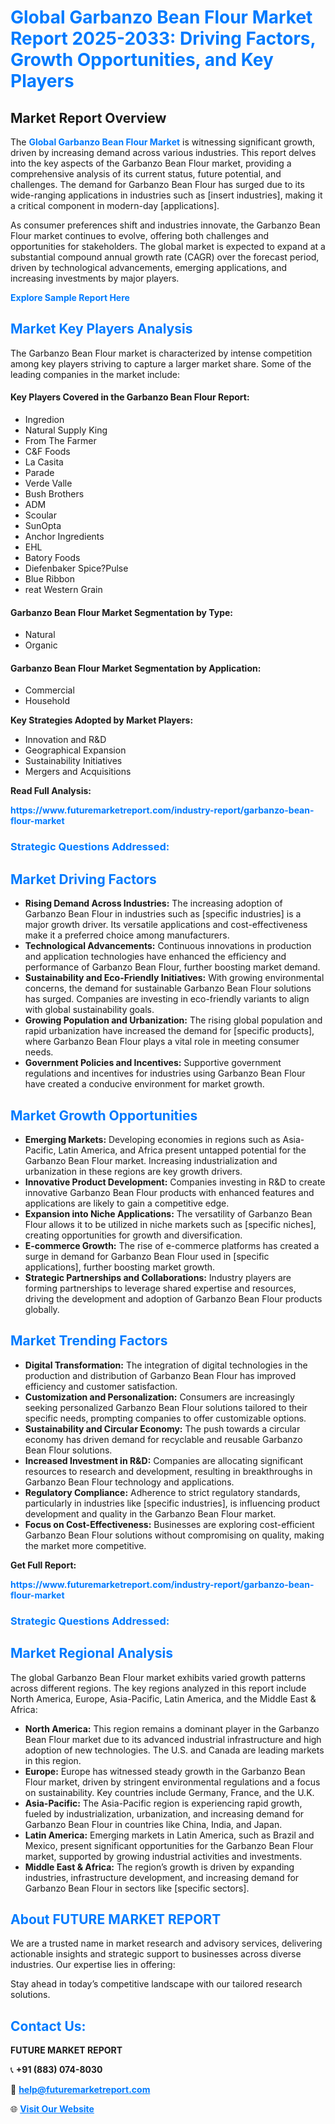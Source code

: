 <h1 style="color: #007BFF;">Global Garbanzo Bean Flour Market Report 2025-2033: Driving Factors, Growth Opportunities, and Key Players</h1>

<section id="overview">
<h2>Market Report Overview</h2>
<p>The <a href="https://www.futuremarketreport.com/industry-report/garbanzo-bean-flour-market" style="color: #007BFF; text-decoration: none;"><strong>Global Garbanzo Bean Flour Market</strong></a> is witnessing significant growth, driven by increasing demand across various industries. This report delves into the key aspects of the Garbanzo Bean Flour market, providing a comprehensive analysis of its current status, future potential, and challenges. The demand for Garbanzo Bean Flour has surged due to its wide-ranging applications in industries such as [insert industries], making it a critical component in modern-day [applications].</p>
<p>As consumer preferences shift and industries innovate, the Garbanzo Bean Flour market continues to evolve, offering both challenges and opportunities for stakeholders. The global market is expected to expand at a substantial compound annual growth rate (CAGR) over the forecast period, driven by technological advancements, emerging applications, and increasing investments by major players.</p>
</section>

<section id="overview">
<p><a href="https://www.futuremarketreport.com/request-sample/reportId=61712" style="color: #007BFF; text-decoration: none;"><strong>Explore Sample Report Here</strong></a></p>
</section>

<section id="key-players">
<h2 style="color: #007BFF;">Market Key Players Analysis</h2>
<p>The Garbanzo Bean Flour market is characterized by intense competition among key players striving to capture a larger market share. Some of the leading companies in the market include:</p>
<h4>Key Players Covered in the Garbanzo Bean Flour Report:</h4>
<ul><li>Ingredion</li><li>Natural Supply King</li><li>From The Farmer</li><li>C&amp;F Foods</li><li>La Casita</li><li>Parade</li><li>Verde Valle</li><li>Bush Brothers</li><li>ADM</li><li>Scoular</li><li>SunOpta</li><li>Anchor Ingredients</li><li>EHL</li><li>Batory Foods</li><li>Diefenbaker Spice?Pulse</li><li>Blue Ribbon</li><li>reat Western Grain</li></ul>
<h4>Garbanzo Bean Flour Market Segmentation by Type:</h4>
<ul><li>Natural</li><li>Organic</li></ul>

<h4>Garbanzo Bean Flour Market Segmentation by Application:</h4>
<ul><li>Commercial</li><li>Household</li></ul>
<p><strong>Key Strategies Adopted by Market Players:</strong></p>
<ul>
<li>Innovation and R&D</li>
<li>Geographical Expansion</li>
<li>Sustainability Initiatives</li>
<li>Mergers and Acquisitions</li>
</ul>
</section>

<section>
<p><strong>Read Full Analysis: </strong></p><a href="https://www.futuremarketreport.com/industry-report/garbanzo-bean-flour-market" style="color: #007BFF; text-decoration: none;"><strong>https://www.futuremarketreport.com/industry-report/garbanzo-bean-flour-market</strong></a>
<h3 style="color: #007BFF;">Strategic Questions Addressed:</h3>
</section>

<section id="driving-factors">
<h2 style="color: #007BFF;">Market Driving Factors</h2>
<ul>
<li><strong>Rising Demand Across Industries:</strong> The increasing adoption of Garbanzo Bean Flour in industries such as [specific industries] is a major growth driver. Its versatile applications and cost-effectiveness make it a preferred choice among manufacturers.</li>
<li><strong>Technological Advancements:</strong> Continuous innovations in production and application technologies have enhanced the efficiency and performance of Garbanzo Bean Flour, further boosting market demand.</li>
<li><strong>Sustainability and Eco-Friendly Initiatives:</strong> With growing environmental concerns, the demand for sustainable Garbanzo Bean Flour solutions has surged. Companies are investing in eco-friendly variants to align with global sustainability goals.</li>
<li><strong>Growing Population and Urbanization:</strong> The rising global population and rapid urbanization have increased the demand for [specific products], where Garbanzo Bean Flour plays a vital role in meeting consumer needs.</li>
<li><strong>Government Policies and Incentives:</strong> Supportive government regulations and incentives for industries using Garbanzo Bean Flour have created a conducive environment for market growth.</li>
</ul>
</section>

<section id="growth-opportunities">
<h2 style="color: #007BFF;">Market Growth Opportunities</h2>
<ul>
<li><strong>Emerging Markets:</strong> Developing economies in regions such as Asia-Pacific, Latin America, and Africa present untapped potential for the Garbanzo Bean Flour market. Increasing industrialization and urbanization in these regions are key growth drivers.</li>
<li><strong>Innovative Product Development:</strong> Companies investing in R&D to create innovative Garbanzo Bean Flour products with enhanced features and applications are likely to gain a competitive edge.</li>
<li><strong>Expansion into Niche Applications:</strong> The versatility of Garbanzo Bean Flour allows it to be utilized in niche markets such as [specific niches], creating opportunities for growth and diversification.</li>
<li><strong>E-commerce Growth:</strong> The rise of e-commerce platforms has created a surge in demand for Garbanzo Bean Flour used in [specific applications], further boosting market growth.</li>
<li><strong>Strategic Partnerships and Collaborations:</strong> Industry players are forming partnerships to leverage shared expertise and resources, driving the development and adoption of Garbanzo Bean Flour products globally.</li>
</ul>
</section>

<section id="trending-factors">
<h2 style="color: #007BFF;">Market Trending Factors</h2>
<ul>
<li><strong>Digital Transformation:</strong> The integration of digital technologies in the production and distribution of Garbanzo Bean Flour has improved efficiency and customer satisfaction.</li>
<li><strong>Customization and Personalization:</strong> Consumers are increasingly seeking personalized Garbanzo Bean Flour solutions tailored to their specific needs, prompting companies to offer customizable options.</li>
<li><strong>Sustainability and Circular Economy:</strong> The push towards a circular economy has driven demand for recyclable and reusable Garbanzo Bean Flour solutions.</li>
<li><strong>Increased Investment in R&D:</strong> Companies are allocating significant resources to research and development, resulting in breakthroughs in Garbanzo Bean Flour technology and applications.</li>
<li><strong>Regulatory Compliance:</strong> Adherence to strict regulatory standards, particularly in industries like [specific industries], is influencing product development and quality in the Garbanzo Bean Flour market.</li>
<li><strong>Focus on Cost-Effectiveness:</strong> Businesses are exploring cost-efficient Garbanzo Bean Flour solutions without compromising on quality, making the market more competitive.</li>
</ul>
</section>

<section>
<p><strong>Get Full Report: </strong></p><a href="https://www.futuremarketreport.com/industry-report/garbanzo-bean-flour-market" style="color: #007BFF; text-decoration: none;"><strong>https://www.futuremarketreport.com/industry-report/garbanzo-bean-flour-market</strong></a>
<h3 style="color: #007BFF;">Strategic Questions Addressed:</h3>
</section>


<section id="regional-analysis">
<h2 style="color: #007BFF;">Market Regional Analysis</h2>
<p>The global Garbanzo Bean Flour market exhibits varied growth patterns across different regions. The key regions analyzed in this report include North America, Europe, Asia-Pacific, Latin America, and the Middle East & Africa:</p>
<ul>
<li><strong>North America:</strong> This region remains a dominant player in the Garbanzo Bean Flour market due to its advanced industrial infrastructure and high adoption of new technologies. The U.S. and Canada are leading markets in this region.</li>
<li><strong>Europe:</strong> Europe has witnessed steady growth in the Garbanzo Bean Flour market, driven by stringent environmental regulations and a focus on sustainability. Key countries include Germany, France, and the U.K.</li>
<li><strong>Asia-Pacific:</strong> The Asia-Pacific region is experiencing rapid growth, fueled by industrialization, urbanization, and increasing demand for Garbanzo Bean Flour in countries like China, India, and Japan.</li>
<li><strong>Latin America:</strong> Emerging markets in Latin America, such as Brazil and Mexico, present significant opportunities for the Garbanzo Bean Flour market, supported by growing industrial activities and investments.</li>
<li><strong>Middle East & Africa:</strong> The region’s growth is driven by expanding industries, infrastructure development, and increasing demand for Garbanzo Bean Flour in sectors like [specific sectors].</li>
</ul>
</section>

<footer>
<h2 style="color: #007BFF;">About FUTURE MARKET REPORT</h2>
<p>We are a trusted name in market research and advisory services, delivering actionable insights and strategic support to businesses across diverse industries. Our expertise lies in offering:</p>

<p>Stay ahead in today’s competitive landscape with our tailored research solutions.</p>

<h2 style="color: #007BFF;">Contact Us:</h2>
<p><strong>FUTURE MARKET REPORT</strong></p>
<p>📞 <strong>+91 (883) 074-8030</strong></p>
<p>📧 <strong><a href="mailto:help@futuremarketreport.com" style="color: #007BFF;">help@futuremarketreport.com</a></strong></p>
<p>🌐 <strong><a href="https://www.futuremarketreport.com/" style="color: #007BFF;">Visit Our Website</a></strong></p>
</footer>